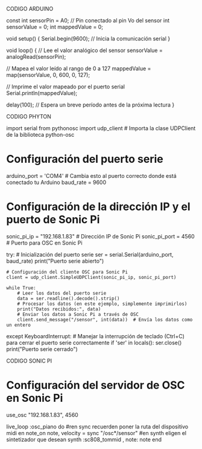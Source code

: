 CODIGO ARDUINO

const int sensorPin = A0; // Pin conectado al pin Vo del sensor
int sensorValue = 0;
int mappedValue = 0;

void setup() {
  Serial.begin(9600); // Inicia la comunicación serial
}

void loop() {
  // Lee el valor analógico del sensor
  sensorValue = analogRead(sensorPin);

  // Mapea el valor leído al rango de 0 a 127
  mappedValue = map(sensorValue, 0, 600, 0, 127);

  // Imprime el valor mapeado por el puerto serial
  Serial.println(mappedValue);

  delay(100); // Espera un breve período antes de la próxima lectura
}


CODIGO PHYTON

import serial
from pythonosc import udp_client  # Importa la clase UDPClient de la biblioteca python-osc

# Configuración del puerto serie
arduino_port = 'COM4'  # Cambia esto al puerto correcto donde está conectado tu Arduino
baud_rate = 9600

# Configuración de la dirección IP y el puerto de Sonic Pi
sonic_pi_ip = "192.168.1.83"  # Dirección IP de Sonic Pi
sonic_pi_port = 4560  # Puerto para OSC en Sonic Pi

try:
    # Inicialización del puerto serie
    ser = serial.Serial(arduino_port, baud_rate)
    print("Puerto serie abierto")

    # Configuración del cliente OSC para Sonic Pi
    client = udp_client.SimpleUDPClient(sonic_pi_ip, sonic_pi_port)

    while True:
        # Leer los datos del puerto serie
        data = ser.readline().decode().strip()
        # Procesar los datos (en este ejemplo, simplemente imprimirlos)
        print("Datos recibidos:", data)
        # Enviar los datos a Sonic Pi a través de OSC
        client.send_message("/sensor", int(data))  # Envía los datos como un entero
except KeyboardInterrupt:
    # Manejar la interrupción de teclado (Ctrl+C) para cerrar el puerto serie correctamente
    if 'ser' in locals():
        ser.close()
        print("Puerto serie cerrado")

CODIGO SONIC PI

# Configuración del servidor de OSC en Sonic Pi
use_osc "192.168.1.83", 4560

live_loop :osc_piano do
  #ren sync recuerden poner la ruta del dispositivo midi en note_on
  note, velocity = sync "/osc*/sensor"
  #en synth eligen el sintetizador que desean
  synth :sc808_tommid , note: note
end
